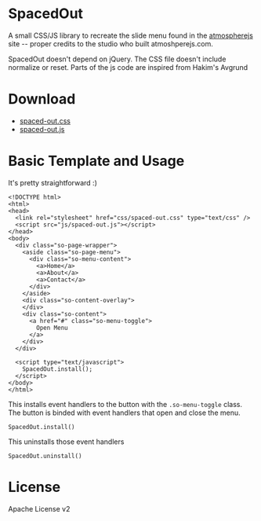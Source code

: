 SpacedOut
====================

A small CSS/JS library to recreate the slide menu found in the [atmospherejs](https://atmospherejs.com/) site -- proper credits to the studio who built atmoshperejs.com.

SpacedOut doesn't depend on jQuery. The CSS file doesn't include normalize or reset. Parts of the js code are inspired from Hakim's Avgrund

Download
====================

- [spaced-out.css](https://raw.githubusercontent.com/ace-subido/spaced-out/gh-pages/stylesheets/spaced-out.css)
- [spaced-out.js](https://raw.githubusercontent.com/ace-subido/spaced-out/gh-pages/javascripts/spaced-out.js)


Basic Template and Usage
====================

It's pretty straightforward :)

    <!DOCTYPE html>
    <html>
    <head>
      <link rel="stylesheet" href="css/spaced-out.css" type="text/css" />
      <script src="js/spaced-out.js"></script>
    </head>
    <body>
      <div class="so-page-wrapper">
        <aside class="so-page-menu">
          <div class="so-menu-content">
            <a>Home</a>
            <a>About</a>
            <a>Contact</a>
          </div>
        </aside>
        <div class="so-content-overlay">
        </div>
        <div class="so-content">
          <a href="#" class="so-menu-toggle">
            Open Menu
          </a>
        </div>
      </div>

      <script type="text/javascript">
        SpacedOut.install();
      </script>
    </body>
    </html>

This installs event handlers to the button with the `.so-menu-toggle` class. The button is binded with event handlers that open and close the menu.

    SpacedOut.install()

This uninstalls those event handlers

    SpacedOut.uninstall()

License
====================
Apache License v2
